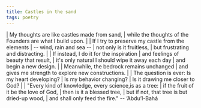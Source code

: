 ```yaml
---
title: Castles in the sand
tags: poetry
---
```


| My thoughts are like castles made from sand,
| while the thoughts of the Founders are what I build upon.
|
| If I try to preserve my castle from the elements
| -- wind, rain and sea --
| not only is it fruitless,
| but frustrating and distracting.
|
| If instead, I do it for the inspiration
| and feelings of beauty that result,
| it's only natural I should wipe it away each day
| and begin a new design.
|
| Meanwhile, the bedrock remains unchanged
| and gives me strength to explore new constructions.
|
| The question is ever: Is my heart developing?
| Is my behavior changing?
| Is it drawing me closer to God?
|
| "Every kind of knowledge, every science,is as a tree:
| if the fruit of it be the love of God,
| then is it a blessed tree,
| but if not, that tree is but dried-up wood,
| and shall only feed the fire." -- ‘Abdu’l-Bahá
